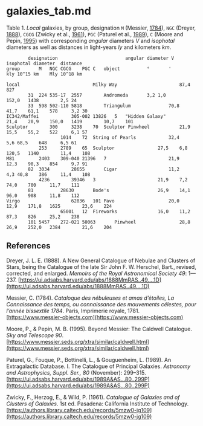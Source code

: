 # galaxies_tab.md

Table 1. *Local* galaxies, by group, designation `M` (Messier, [1784](https://www.messier-objects.com)), `NGC` (Dreyer, [1888](https://ui.adsabs.harvard.edu/abs/1888MmRAS..49....1D)), `CGCG` (Zwicky et al., [1961](https://authors.library.caltech.edu/records/5mzw0-jg109)), `PGC` (Paturel et al., [1989](https://ui.adsabs.harvard.edu/abs/1989A&AS...80..299P)), `C` (Moore and Pepin, [1995](https://www.messier.seds.org/xtra/similar/caldwell.html)) with corresponding *angular* diameters $V$ and *isophotal* diameters as well as distances in light-years $ly$ and kilometers $km$.
~~~					
		designation							angular diameter V		isophotal diameter	distance	
group		M	NGC	CGCG	PGC	C	object			°		'		kly	10^15 km	Mly	10^18 km

local							Milky Way						87,4	827		
		31	224	535-17	2557		Andromeda		3,2	1,0			152,0	1438		2,5	24
		33	598	502-110	5818		Triangulum				70,8	41,7	61,1	578		3,2	30
IC342/Maffei			305-002	13826	5	"Hidden Galaxy"				21,4	20,9	150,0	1419		10,7	101
Sculptor		300		3238	70	Sculptor Pinwheel			21,9	15,5	55,2	522		6,1	57
					1014	72	String of Pearls			32,4	5,6	68,5	648		6,5	61
			253		2789	65	Sculptor				27,5	6,8	120,5	1140		11,4	108
M81			2403	309-040	21396	7						21,9	12,3	90,3	854		9,7	91
		82	3034		28655		Cigar					11,2	4,3	40,8	386		11,4	108
			4236		39346	3						21,9	7,2	74,0	700		11,7	111
		81			28630		Bode's					26,9	14,1	96,0	908		11,8	112
Virgo					62836	101	Pavo					20,0	12,9	171,8	1625		23,6	224
					65001	12	Fireworks				16,0	11,2	87,3	826		25,2	238
		101	5457	272-021	50063		Pinwheel				28,8	26,9	252,0	2384		21,6	204
~~~

## References

Dreyer, J. L. E. (1888). A New General Catalogue of Nebulae and Clusters of Stars, being the Catalogue of the late Sir John F. W. Herschel, Bart., revised, corrected, and enlarged. *Memoirs of the Royal Astronomical Society 49*: 1—237. [https://ui.adsabs.harvard.edu/abs/1888MmRAS..49....1D](https://ui.adsabs.harvard.edu/abs/1888MmRAS..49....1D)

Messier, C. (1784). *Cataloque des nébuleuses et amas d’étoiles, La Connaissance des temps, ou connaissance des mouvements célestes, pour l’année bissextile 1784*. Paris, Imprimerie royale, 1781. [https://www.messier-objects.com](https://www.messier-objects.com)

Moore, P., & Pepin, M. B. (1995). Beyond Messier: The Caldwell Catalogue. *Sky and Telescope 90*. [https://www.messier.seds.org/xtra/similar/caldwell.html](https://www.messier.seds.org/xtra/similar/caldwell.html)

Paturel, G., Fouque, P., Bottinelli, L., & Gouguenheim, L. (1989). An Extragalactic Database. I. The Catalogue of Principal Galaxies. *Astronomy and Astrophysics, Suppl. Ser., 80* (November): 299–315. [https://ui.adsabs.harvard.edu/abs/1989A&AS...80..299P](https://ui.adsabs.harvard.edu/abs/1989A&AS...80..299P)

Zwicky, F., Herzog, E., & Wild, P. (1961). *Catalogue of Galaxies and of Clusters of Galaxies*. 1st ed. Pasadena: California Institute of Technology. [https://authors.library.caltech.edu/records/5mzw0-jg109](https://authors.library.caltech.edu/records/5mzw0-jg109)
